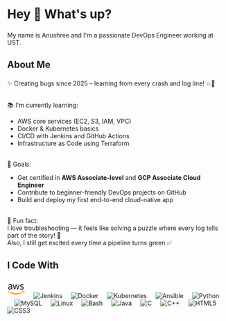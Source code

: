 <h1 align="left">Hey 👋 What's up?</h1>

###

<p align="left">My name is Anushree and I'm a passionate DevOps Engineer working at UST.</p>

###

<h2 align="left">About Me</h2>

###

<p align="left">
✨ Creating bugs since 2025 – learning from every crash and log line! 💥🐛<br><br>

📚 I'm currently learning:<br>
- AWS core services (EC2, S3, IAM, VPC)<br>
- Docker & Kubernetes basics<br>
- CI/CD with Jenkins and GitHub Actions<br>
- Infrastructure as Code using Terraform<br><br>

🎯 Goals:<br>
- Get certified in <strong>AWS Associate-level</strong> and <strong>GCP Associate Cloud Engineer</strong><br>
- Contribute to beginner-friendly DevOps projects on GitHub<br>
- Build and deploy my first end-to-end cloud-native app<br><br>

🎲 Fun fact:<br>
I love troubleshooting — it feels like solving a puzzle where every log tells part of the story! 🧩<br>
Also, I still get excited every time a pipeline turns green ✅
</p>

###

<h2 align="left">I Code With</h2>

###

<div align="left">
  <img src="https://raw.githubusercontent.com/devicons/devicon/master/icons/amazonwebservices/amazonwebservices-original-wordmark.svg" height="40" alt="AWS" />
  <img width="12" />
  <img src="https://cdn.jsdelivr.net/gh/devicons/devicon/icons/jenkins/jenkins-line.svg" height="40" alt="Jenkins" />
  <img width="12" />
  <img src="https://cdn.jsdelivr.net/gh/devicons/devicon/icons/docker/docker-original.svg" height="40" alt="Docker" />
  <img width="12" />
  <img src="https://cdn.jsdelivr.net/gh/devicons/devicon/icons/kubernetes/kubernetes-plain.svg" height="40" alt="Kubernetes" />
  <img width="12" />
  <img src="https://cdn.jsdelivr.net/gh/devicons/devicon/icons/ansible/ansible-original.svg" height="40" alt="Ansible" />
  <img width="12" />
  <img src="https://cdn.jsdelivr.net/gh/devicons/devicon/icons/python/python-original.svg" height="40" alt="Python" />
  <img width="12" />
  <img src="https://cdn.jsdelivr.net/gh/devicons/devicon/icons/mysql/mysql-original.svg" height="40" alt="MySQL" />
  <img width="12" />
  <img src="https://cdn.jsdelivr.net/gh/devicons/devicon/icons/linux/linux-original.svg" height="40" alt="Linux" />
  <img width="12" />
  <img src="https://cdn.jsdelivr.net/gh/devicons/devicon/icons/bash/bash-original.svg" height="40" alt="Bash" />
  <img width="12" />
  <img src="https://cdn.jsdelivr.net/gh/devicons/devicon/icons/java/java-original.svg" height="40" alt="Java" />
  <img width="12" />
  <img src="https://cdn.jsdelivr.net/gh/devicons/devicon/icons/c/c-original.svg" height="40" alt="C" />
  <img width="12" />
  <img src="https://cdn.jsdelivr.net/gh/devicons/devicon/icons/cplusplus/cplusplus-original.svg" height="40" alt="C++" />
  <img width="12" />
  <img src="https://cdn.jsdelivr.net/gh/devicons/devicon/icons/html5/html5-original.svg" height="40" alt="HTML5" />
  <img width="12" />
  <img src="https://cdn.jsdelivr.net/gh/devicons/devicon/icons/css3/css3-original.svg" height="40" alt="CSS3" />
</div>
